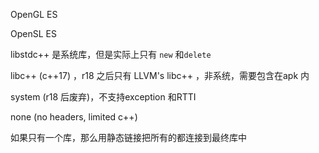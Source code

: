 OpenGL ES  

OpenSL ES  



libstdc++ 是系统库，但是实际上只有 `new` 和`delete` 

libc++ (c++17) ，r18 之后只有 LLVM's libc++ ，非系统，需要包含在apk 内    

system (r18 后废弃)，不支持exception 和RTTI  

none (no headers, limited c++)  



如果只有一个库，那么用静态链接把所有的都连接到最终库中    